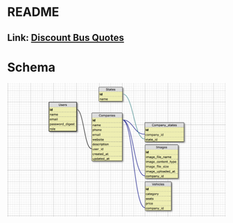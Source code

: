 # README

## Link: [Discount Bus Quotes](https://tranquil-shelf-73683.herokuapp.com/)

# Schema

![schema_view](app/assets/images/schema_view.png)
